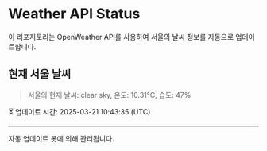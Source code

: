 
# Weather API Status

이 리포지토리는 OpenWeather API를 사용하여 서울의 날씨 정보를 자동으로 업데이트합니다.

## 현재 서울 날씨
> 서울의 현재 날씨: clear sky, 온도: 10.31°C, 습도: 47%

⏳ 업데이트 시간: 2025-03-21 10:43:35 (UTC)

---
자동 업데이트 봇에 의해 관리됩니다.
